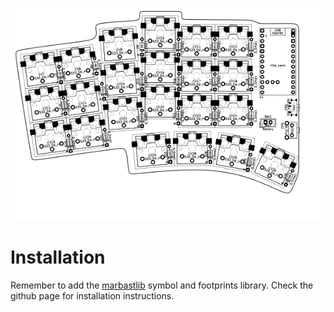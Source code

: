 ![](./blueprint.png)
# Installation


Remember to add the [marbastlib](https://github.com/ebastler/marbastlib) symbol and footprints library.
Check the github page for installation instructions.
